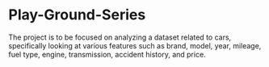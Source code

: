 # Play-Ground-Series
The project is to be focused on analyzing a dataset related to cars, specifically looking at various features such as brand, model, year, mileage, fuel type, engine, transmission, accident history, and price. 
